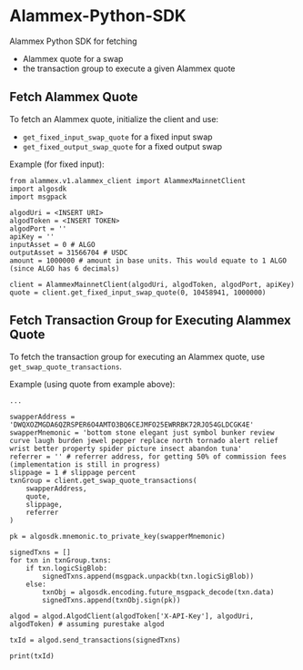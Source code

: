 # Alammex-Python-SDK
Alammex Python SDK for fetching
- Alammex quote for a swap
- the transaction group to execute a given Alammex quote

## Fetch Alammex Quote

To fetch an Alammex quote, initialize the client and use:
- `get_fixed_input_swap_quote` for a fixed input swap
- `get_fixed_output_swap_quote` for a fixed output swap


Example (for fixed input):

```
from alammex.v1.alammex_client import AlammexMainnetClient
import algosdk
import msgpack

algodUri = <INSERT URI>
algodToken = <INSERT TOKEN>
algodPort = ''
apiKey = ''
inputAsset = 0 # ALGO
outputAsset = 31566704 # USDC
amount = 1000000 # amount in base units. This would equate to 1 ALGO (since ALGO has 6 decimals)

client = AlammexMainnetClient(algodUri, algodToken, algodPort, apiKey)
quote = client.get_fixed_input_swap_quote(0, 10458941, 1000000)
```

## Fetch Transaction Group for Executing Alammex Quote

To fetch the transaction group for executing an Alammex quote, 
use `get_swap_quote_transactions`.

Example (using quote from example above):

```
...

swapperAddress = 'DWQXOZMGDA6QZRSPER6O4AMTO3BQ6CEJMFO25EWRRBK72RJO54GLDCGK4E'
swapperMnemonic = 'bottom stone elegant just symbol bunker review curve laugh burden jewel pepper replace north tornado alert relief wrist better property spider picture insect abandon tuna'
referrer = '' # referrer address, for getting 50% of commission fees (implementation is still in progress)
slippage = 1 # slippage percent
txnGroup = client.get_swap_quote_transactions(
	swapperAddress,
	quote,
	slippage,
	referrer
)

pk = algosdk.mnemonic.to_private_key(swapperMnemonic)

signedTxns = []
for txn in txnGroup.txns:
	if txn.logicSigBlob:
		signedTxns.append(msgpack.unpackb(txn.logicSigBlob))
	else:
		txnObj = algosdk.encoding.future_msgpack_decode(txn.data)
		signedTxns.append(txnObj.sign(pk))

algod = algod.AlgodClient(algodToken['X-API-Key'], algodUri, algodToken) # assuming purestake algod

txId = algod.send_transactions(signedTxns)

print(txId)
```





